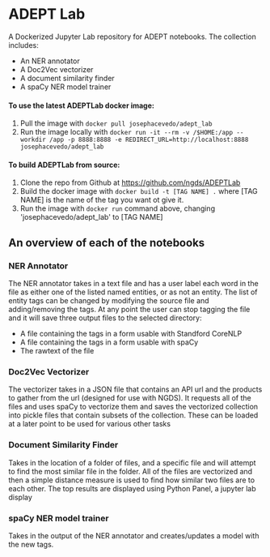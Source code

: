 # ADEPT Lab

A Dockerized Jupyter Lab repository for ADEPT notebooks. The collection includes:
+ An NER annotator
+ A Doc2Vec vectorizer
+ A document similarity finder
+ A spaCy NER model trainer


#### To use the latest ADEPTLab docker image:
1. Pull the image with `docker pull josephacevedo/adept_lab`
2. Run the image locally with 
``docker run -it --rm -v /$HOME:/app --workdir /app -p 8888:8888 -e REDIRECT_URL=http://localhost:8888 josephacevedo/adept_lab``

#### To build ADEPTLab from source:
1. Clone the repo from Github at https://github.com/ngds/ADEPTLab
2. Build the docker image with ``docker build -t [TAG NAME] .`` where [TAG NAME] is the name of the tag you want ot give it.
3. Run the image with `docker run` command above, changing 'josephacevedo/adept_lab' to [TAG NAME]

## An overview of each of the notebooks
### NER Annotator
The NER annotator takes in a text file and has a user label each word in the file as either one of the listed named entities, or as not an entity. The list of entity tags can be changed by modifying the source file and adding/removing the tags. At any point the user can stop tagging the file and it will save three output files to the selected directory:
+ A file containing the tags in a form usable with Standford CoreNLP
+ A file containing the tags in a form usable with spaCy
+ The rawtext of the file

### Doc2Vec Vectorizer
The vectorizer takes in a JSON file that contains an API url and the products to gather from the url (designed for use with NGDS). It requests all of the files and uses spaCy to vectorize them and saves the vectorized collection into pickle files that contain subsets of the collection. These can be loaded at a later point to be used for various other tasks

### Document Similarity Finder
Takes in the location of a folder of files, and a specific file and will attempt to find the most similar file in the folder. All of the files are vectorized and then a simple distance measure is used to find how similar two files are to each other. The top results are displayed using Python Panel, a jupyter lab display

### spaCy NER model trainer
Takes in the output of the NER annotator and creates/updates a model with the new tags.
